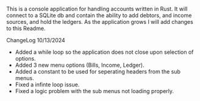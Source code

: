 This is a console application for handling accounts written in Rust. It will connect to a SQLite db and contain the ability to add debtors, and income sources, and hold the ledgers. As the application grows I will add changes to this Readme.

ChangeLog
10/13/2024
* Added a while loop so the application does not close upon selection of options.
* Added 3 new menu options (Bills, Income, Ledger).
* Added a constant to be used for seperating headers from the sub menus.
* Fixed a infinte loop issue.
* Fixed a logic problem with the sub menus not loading properly.